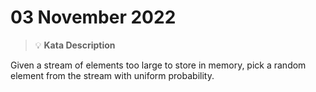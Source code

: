 # 03 November 2022

> :bulb:️ **Kata Description**

Given a stream of elements too large to store in memory, pick a random element from the stream with uniform probability.
